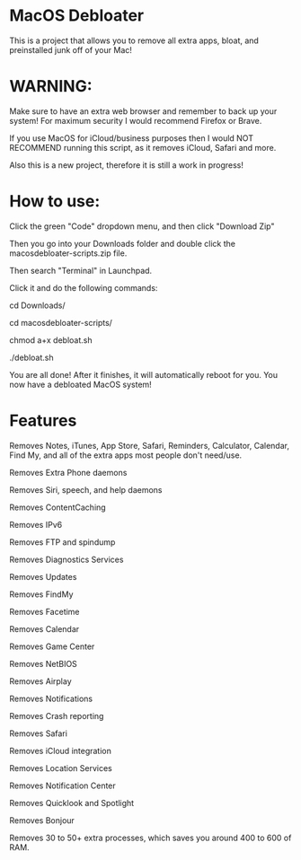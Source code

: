 # MacOS Debloater

This is a project that allows you to remove all extra apps, bloat, and preinstalled junk off of your Mac!

# WARNING:

Make sure to have an extra web browser and remember to back up your system! For maximum security I would recommend Firefox or Brave.

If you use MacOS for iCloud/business purposes then I would NOT RECOMMEND running this script, as it removes iCloud, Safari and more.

Also this is a new project, therefore it is still a work in progress!

# How to use:

Click the green "Code" dropdown menu, and then click "Download Zip"

Then you go into your Downloads folder and double click the macosdebloater-scripts.zip file.

Then search "Terminal" in Launchpad.

Click it and do the following commands:

cd Downloads/

cd macosdebloater-scripts/

chmod a+x debloat.sh

./debloat.sh

You are all done! After it finishes, it will automatically reboot for you. You now have a debloated MacOS system!

# Features

Removes Notes, iTunes, App Store, Safari, Reminders, Calculator, Calendar, Find My, and all of the extra apps most people don't need/use.

Removes Extra Phone daemons

Removes Siri, speech, and help daemons

Removes ContentCaching

Removes IPv6

Removes FTP and spindump

Removes Diagnostics Services

Removes Updates

Removes FindMy

Removes Facetime

Removes Calendar

Removes Game Center

Removes NetBIOS

Removes Airplay

Removes Notifications

Removes Crash reporting

Removes Safari

Removes iCloud integration

Removes Location Services

Removes Notification Center

Removes Quicklook and Spotlight

Removes Bonjour

Removes 30 to 50+ extra processes, which saves you around 400 to 600 of RAM.
